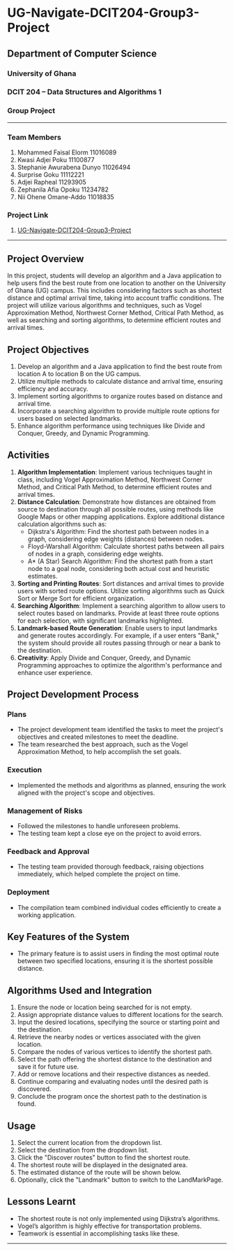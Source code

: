 # UG-Navigate-DCIT204-Group3-Project

## Department of Computer Science
### University of Ghana
### DCIT 204 – Data Structures and Algorithms 1

### Group Project

---

### Team Members
1. Mohammed Faisal Elorm          11016089
2. Kwasi Adjei Poku               11100877
3. Stephanie Awurabena Dunyo      11026494
4. Surprise Goku                  11112221
5. Adjei Rapheal                  11293905
6. Zephanila Afia Opoku           11234782
7. Nii Ohene Omane-Addo           11018835

### Project Link
1. [UG-Navigate-DCIT204-Group3-Project](https://github.com/fake-sage/UG-Navigate-DCIT204-Group3-Project)

---

## Project Overview
In this project, students will develop an algorithm and a Java application to help users find the best route from one location to another on the University of Ghana (UG) campus. This includes considering factors such as shortest distance and optimal arrival time, taking into account traffic conditions. The project will utilize various algorithms and techniques, such as Vogel Approximation Method, Northwest Corner Method, Critical Path Method, as well as searching and sorting algorithms, to determine efficient routes and arrival times.

## Project Objectives
1. Develop an algorithm and a Java application to find the best route from location A to location B on the UG campus.
2. Utilize multiple methods to calculate distance and arrival time, ensuring efficiency and accuracy.
3. Implement sorting algorithms to organize routes based on distance and arrival time.
4. Incorporate a searching algorithm to provide multiple route options for users based on selected landmarks.
5. Enhance algorithm performance using techniques like Divide and Conquer, Greedy, and Dynamic Programming.

## Activities
1. **Algorithm Implementation**: Implement various techniques taught in class, including Vogel Approximation Method, Northwest Corner Method, and Critical Path Method, to determine efficient routes and arrival times.
2. **Distance Calculation**: Demonstrate how distances are obtained from source to destination through all possible routes, using methods like Google Maps or other mapping applications. Explore additional distance calculation algorithms such as:
   - Dijkstra's Algorithm: Find the shortest path between nodes in a graph, considering edge weights (distances) between nodes.
   - Floyd-Warshall Algorithm: Calculate shortest paths between all pairs of nodes in a graph, considering edge weights.
   - A* (A Star) Search Algorithm: Find the shortest path from a start node to a goal node, considering both actual cost and heuristic estimates.
3. **Sorting and Printing Routes**: Sort distances and arrival times to provide users with sorted route options. Utilize sorting algorithms such as Quick Sort or Merge Sort for efficient organization.
4. **Searching Algorithm**: Implement a searching algorithm to allow users to select routes based on landmarks. Provide at least three route options for each selection, with significant landmarks highlighted.
5. **Landmark-based Route Generation**: Enable users to input landmarks and generate routes accordingly. For example, if a user enters "Bank," the system should provide all routes passing through or near a bank to the destination.
6. **Creativity**: Apply Divide and Conquer, Greedy, and Dynamic Programming approaches to optimize the algorithm's performance and enhance user experience.

## Project Development Process
### Plans
- The project development team identified the tasks to meet the project's objectives and created milestones to meet the deadline.
- The team researched the best approach, such as the Vogel Approximation Method, to help accomplish the set goals.

### Execution
- Implemented the methods and algorithms as planned, ensuring the work aligned with the project's scope and objectives.

### Management of Risks
- Followed the milestones to handle unforeseen problems.
- The testing team kept a close eye on the project to avoid errors.

### Feedback and Approval
- The testing team provided thorough feedback, raising objections immediately, which helped complete the project on time.

### Deployment
- The compilation team combined individual codes efficiently to create a working application.

## Key Features of the System
- The primary feature is to assist users in finding the most optimal route between two specified locations, ensuring it is the shortest possible distance.

## Algorithms Used and Integration
1. Ensure the node or location being searched for is not empty.
2. Assign appropriate distance values to different locations for the search.
3. Input the desired locations, specifying the source or starting point and the destination.
4. Retrieve the nearby nodes or vertices associated with the given location.
5. Compare the nodes of various vertices to identify the shortest path.
6. Select the path offering the shortest distance to the destination and save it for future use.
7. Add or remove locations and their respective distances as needed.
8. Continue comparing and evaluating nodes until the desired path is discovered.
9. Conclude the program once the shortest path to the destination is found.

## Usage
1. Select the current location from the dropdown list.
2. Select the destination from the dropdown list.
3. Click the "Discover routes" button to find the shortest route.
4. The shortest route will be displayed in the designated area.
5. The estimated distance of the route will be shown below.
6. Optionally, click the "Landmark" button to switch to the LandMarkPage.

## Lessons Learnt
- The shortest route is not only implemented using Dijkstra’s algorithms.
- Vogel’s algorithm is highly effective for transportation problems.
- Teamwork is essential in accomplishing tasks like these.

---
